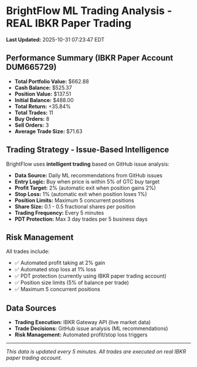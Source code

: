 # BrightFlow ML Trading Analysis - REAL IBKR Paper Trading

**Last Updated:** 2025-10-31 07:23:47 EDT

## Performance Summary (IBKR Paper Account DUM665729)

- **Total Portfolio Value:** $662.88
- **Cash Balance:** $525.37
- **Position Value:** $137.51
- **Initial Balance:** $488.00
- **Total Return:** +35.84%
- **Total Trades:** 11
- **Buy Orders:** 8
- **Sell Orders:** 3
- **Average Trade Size:** $71.63

## Trading Strategy - Issue-Based Intelligence

BrightFlow uses **intelligent trading** based on GitHub issue analysis:
- **Data Source:** Daily ML recommendations from GitHub issues
- **Entry Logic:** Buy when price is within 5% of GTC buy target
- **Profit Target:** 2% (automatic exit when position gains 2%)
- **Stop Loss:** 1% (automatic exit when position loses 1%)
- **Position Limits:** Maximum 5 concurrent positions
- **Share Size:** 0.1 - 0.5 fractional shares per position
- **Trading Frequency:** Every 5 minutes
- **PDT Protection:** Max 3 day trades per 5 business days

## Risk Management

All trades include:
- ✅ Automated profit taking at 2% gain
- ✅ Automated stop loss at 1% loss
- ✅ PDT protection (currently using IBKR paper trading account)
- ✅ Position size limits (5% of balance per trade)
- ✅ Maximum 5 concurrent positions

## Data Sources

- **Trading Execution:** IBKR Gateway API (live market data)
- **Trade Decisions:** GitHub issue analysis (ML recommendations)
- **Risk Management:** Automated profit/stop loss triggers

---

*This data is updated every 5 minutes. All trades are executed on real IBKR paper trading account.*
